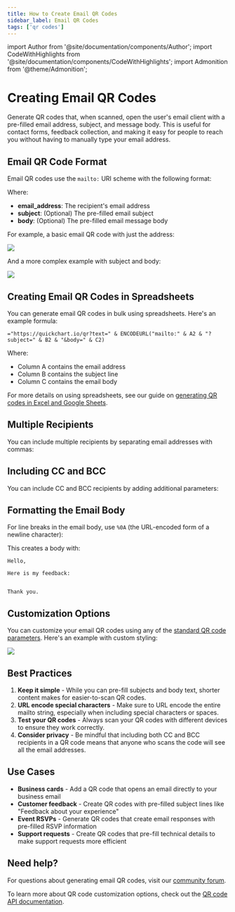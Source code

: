 ```yaml
---
title: How to Create Email QR Codes
sidebar_label: Email QR Codes
tags: ['qr codes']
---
```


import Author from '@site/documentation/components/Author';
import CodeWithHighlights from '@site/documentation/components/CodeWithHighlights';
import Admonition from '@theme/Admonition';

# Creating Email QR Codes

Generate QR codes that, when scanned, open the user's email client with a pre-filled email address, subject, and message body. This is useful for contact forms, feedback collection, and making it easy for people to reach you without having to manually type your email address.

## Email QR Code Format

Email QR codes use the `mailto:` URI scheme with the following format:

<CodeWithHighlights wrap code="mailto:**email_address**?subject=**email_subject**&body=**email_body**" />

Where:
- **email_address**: The recipient's email address
- **subject**: (Optional) The pre-filled email subject
- **body**: (Optional) The pre-filled email message body

For example, a basic email QR code with just the address:

<CodeWithHighlights wrap code="https://quickchart.io/qr?**text=**mailto:contact@example.com" />

<img loading="lazy" src="https://quickchart.io/qr?text=mailto:contact@example.com" />

And a more complex example with subject and body:

<CodeWithHighlights wrap code="https://quickchart.io/qr?**text=**mailto:contact@example.com?subject=Website%20Inquiry&body=Hello%2C%0A%0AI%20have%20a%20question%20about%20your%20services.%0A%0ARegards%2C" />

<img loading="lazy" src="https://quickchart.io/qr?text=mailto:contact@example.com?subject=Website%20Inquiry&body=Hello%2C%0A%0AI%20have%20a%20question%20about%20your%20services.%0A%0ARegards%2C" />

## Creating Email QR Codes in Spreadsheets

You can generate email QR codes in bulk using spreadsheets. Here's an example formula:

```
="https://quickchart.io/qr?text=" & ENCODEURL("mailto:" & A2 & "?subject=" & B2 & "&body=" & C2)
```

Where:
- Column A contains the email address
- Column B contains the subject line
- Column C contains the email body

For more details on using spreadsheets, see our guide on [generating QR codes in Excel and Google Sheets](/documentation/generate-qr-codes-excel-google-sheets/).

## Multiple Recipients

You can include multiple recipients by separating email addresses with commas:

<CodeWithHighlights wrap code="https://quickchart.io/qr?**text=**mailto:person1@example.com,person2@example.com?subject=Meeting%20Request" />

## Including CC and BCC

You can include CC and BCC recipients by adding additional parameters:

<CodeWithHighlights wrap code="https://quickchart.io/qr?**text=**mailto:main@example.com?cc=cc@example.com&bcc=bcc@example.com&subject=Team%20Update" />

## Formatting the Email Body

For line breaks in the email body, use `%0A` (the URL-encoded form of a newline character):

<CodeWithHighlights wrap code="https://quickchart.io/qr?**text=**mailto:contact@example.com?subject=Feedback&body=Hello%2C%0A%0AHere%20is%20my%20feedback%3A%0A%0A%0AThank%20you." />

This creates a body with:
```
Hello,

Here is my feedback:


Thank you.
```

## Customization Options

You can customize your email QR codes using any of the [standard QR code parameters](/documentation/qr-codes/#qr-code-parameters). Here's an example with custom styling:

<CodeWithHighlights wrap code="https://quickchart.io/qr?**text=**mailto:contact@example.com&**dark=**4285f4&**caption=**Email Us&**captionFontSize=**15" />

<img loading="lazy" src="https://quickchart.io/qr?text=mailto:contact@example.com&dark=4285f4&caption=Email Us&captionFontSize=15" />

## Best Practices

1. **Keep it simple** - While you can pre-fill subjects and body text, shorter content makes for easier-to-scan QR codes.
2. **URL encode special characters** - Make sure to URL encode the entire mailto string, especially when including special characters or spaces.
3. **Test your QR codes** - Always scan your QR codes with different devices to ensure they work correctly.
4. **Consider privacy** - Be mindful that including both CC and BCC recipients in a QR code means that anyone who scans the code will see all the email addresses.

## Use Cases

- **Business cards** - Add a QR code that opens an email directly to your business email
- **Customer feedback** - Create QR codes with pre-filled subject lines like "Feedback about your experience"
- **Event RSVPs** - Generate QR codes that create email responses with pre-filled RSVP information
- **Support requests** - Create QR codes that pre-fill technical details to make support requests more efficient

## Need help?

For questions about generating email QR codes, visit our [community forum](https://community.quickchart.io/).

To learn more about QR code customization options, check out the [QR code API documentation](/documentation/qr-codes/).

<Author />